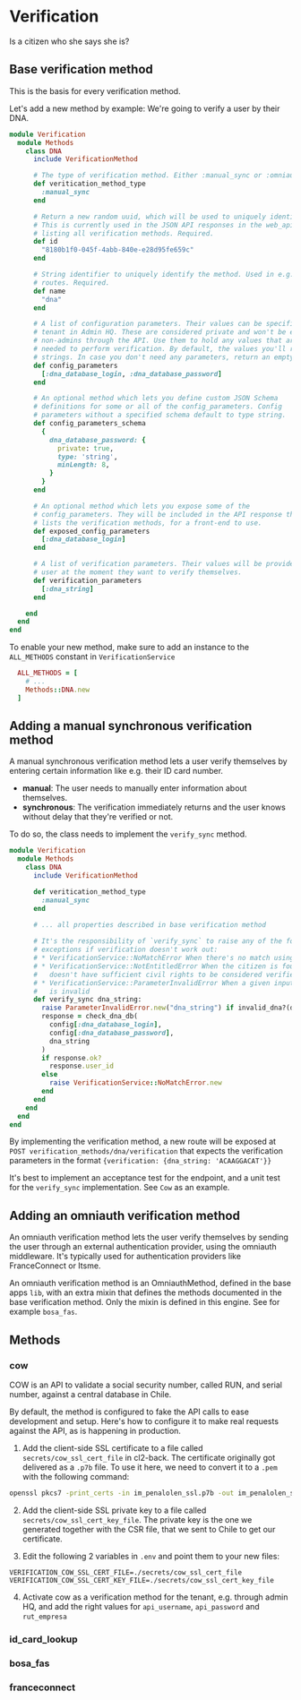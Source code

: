 # Verification

Is a citizen who she says she is?

## Base verification method

This is the basis for every verification method.

Let's add a new method by example: We're going to verify a user by their DNA.

```ruby
module Verification
  module Methods
    class DNA
      include VerificationMethod

      # The type of verification method. Either :manual_sync or :omniauth
      def veritication_method_type
        :manual_sync
      end

      # Return a new random uuid, which will be used to uniquely identify the method.
      # This is currently used in the JSON API responses in the web_api, when
      # listing all verification methods. Required.
      def id
        "8180b1f0-045f-4abb-840e-e28d95fe659c"
      end

      # String identifier to uniquely identify the method. Used in e.g. the
      # routes. Required.
      def name
        "dna"
      end

      # A list of configuration parameters. Their values can be specified per
      # tenant in Admin HQ. These are considered private and won't be exposed to
      # non-admins through the API. Use them to hold any values that are
      # needed to perform verification. By default, the values you'll receive are
      # strings. In case you don't need any parameters, return an empty array.
      def config_parameters
        [:dna_database_login, :dna_database_password]
      end

      # An optional method which lets you define custom JSON Schema
      # definitions for some or all of the config_parameters. Config
      # parameters without a specified schema default to type string.
      def config_parameters_schema
        {
          dna_database_password: {
            private: true,
            type: 'string',
            minLength: 8,
          }
        }
      end

      # An optional method which lets you expose some of the
      # config_parameters. They will be included in the API response that
      # lists the verification methods, for a front-end to use.
      def exposed_config_parameters
        [:dna_database_login]
      end

      # A list of verification parameters. Their values will be provided by the
      # user at the moment they want to verify themselves. 
      def verification_parameters
        [:dna_string]
      end

    end
  end
end
```

To enable your new method, make sure to add an instance to the `ALL_METHODS` constant in `VerificationService`

```ruby
  ALL_METHODS = [
    # ...
    Methods::DNA.new
  ]
```


## Adding a manual synchronous verification method

A manual synchronous verification method lets a user verify themselves by entering certain information like e.g. their ID card number.

* **manual**: The user needs to manually enter information about themselves.
* **synchronous**: The verification immediately returns and the user knows without delay that they're verified or not.

To do so, the class needs to implement the `verify_sync` method. 

```ruby
module Verification
  module Methods
    class DNA
      include VerificationMethod

      def veritication_method_type
        :manual_sync
      end

      # ... all properties described in base verification method
      
      # It's the responsibility of `verify_sync` to raise any of the following
      # exceptions if verification doesn't work out:
      # * VerificationService::NoMatchError When there's no match using the method
      # * VerificationService::NotEntitledError When the citizen is found, but 
      #   doesn't have sufficient civil rights to be considered verified
      # * VerificationService::ParameterInvalidError When a given input parameter 
      #   is invalid
      def verify_sync dna_string:
        raise ParameterInvalidError.new("dna_string") if invalid_dna?(dna_string)
        response = check_dna_db(
          config[:dna_database_login],
          config[:dna_database_password],
          dna_string
        )
        if response.ok?
          response.user_id
        else
          raise VerificationService::NoMatchError.new
        end
      end
    end
  end
end
```

By implementing the verification method, a new route will be exposed at `POST verification_methods/dna/verification` that expects the verification parameters in the format `{verification: {dna_string: 'ACAAGGACAT'}}`

It's best to implement an acceptance test for the endpoint, and a unit test for the `verify_sync` implementation. See `Cow` as an example.

## Adding an omniauth verification method

An omniauth verification method lets the user verify themselves by sending the user through an external authentication provider, using the omniauth middleware. It's typically used for authentication providers like FranceConnect or Itsme.

An omniauth verification method is an OmniauthMethod, defined in the base apps `lib`, with an extra mixin that defines the methods documented in the base verification method. Only the mixin is defined in this engine. See for example `bosa_fas`.

## Methods

### cow

COW is an API to validate a social security number, called RUN, and serial number, against a central database in Chile.

By default, the method is configured to fake the API calls to ease development and setup. Here's how to configure it to make real requests against the API, as is happening in production.

1) Add the client-side SSL certificate to a file called `secrets/cow_ssl_cert_file` in cl2-back. The certificate originally got delivered as a `.p7b` file. To use it here, we need to convert it to a `.pem` with the following command:
```sh
openssl pkcs7 -print_certs -in im_penalolen_ssl.p7b -out im_penalolen_ssl.pem
```
2) Add the client-side SSL private key to a file called `secrets/cow_ssl_cert_key_file`. The private key is the one we generated together with the CSR file, that we sent to Chile to get our certificate.

3) Edit the following 2 variables in `.env` and point them to your new files:
```
VERIFICATION_COW_SSL_CERT_FILE=./secrets/cow_ssl_cert_file
VERIFICATION_COW_SSL_CERT_KEY_FILE=./secrets/cow_ssl_cert_key_file
```

4) Activate cow as a verification method for the tenant, e.g. through admin HQ, and add the right values for `api_username`, `api_password` and `rut_empresa`

### id_card_lookup

### bosa_fas

### franceconnect